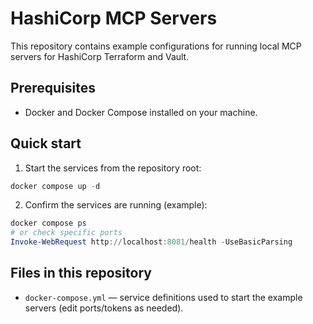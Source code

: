 # HashiCorp MCP Servers

This repository contains example configurations for running local MCP servers for HashiCorp Terraform and Vault.

## Prerequisites

- Docker and Docker Compose installed on your machine.

## Quick start

1. Start the services from the repository root:

```powershell
docker compose up -d
```

2. Confirm the services are running (example):

```powershell
docker compose ps
# or check specific ports
Invoke-WebRequest http://localhost:8081/health -UseBasicParsing
```

## Files in this repository

- `docker-compose.yml` — service definitions used to start the example servers (edit ports/tokens as needed).